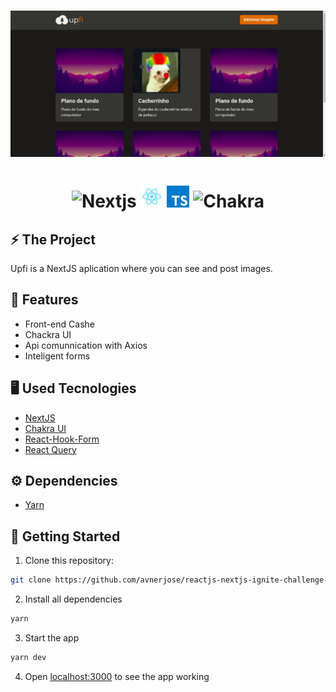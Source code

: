 <h1 align="center">
  <img src="public/upfi.gif"/> 
</h1>
<h1 align="center" widht="50%">
  <img alt="Nextjs" width="7%" src="https://cdn.jsdelivr.net/gh/devicons/devicon/icons/nextjs/nextjs-original.svg" />
  <img alt="React" width="7%" src="https://raw.githubusercontent.com/github/explore/80688e429a7d4ef2fca1e82350fe8e3517d3494d/topics/react/react.png" />
  <img alt="TypeScript" width="7%" src="https://raw.githubusercontent.com/github/explore/80688e429a7d4ef2fca1e82350fe8e3517d3494d/topics/typescript/typescript.png" />
  <img alt="Chakra" width="7%" src="https://itelofilho.gallerycdn.vsassets.io/extensions/itelofilho/chakra-ui-cheatsheet/0.1.2/1602346378840/Microsoft.VisualStudio.Services.Icons.Default" />
</h1>

## ⚡️ The Project
 Upfi is a NextJS aplication where you can see and post images.
  
## 🎯 Features
 - Front-end Cashe
 - Chackra UI 
 - Api comunnication with Axios
 - Inteligent forms                                                                                        
  
## 🖥️ Used Tecnologies
 - [NextJS](https://nextjs.org/)
 - [Chakra UI](https://chakra-ui.com/)
 - [React-Hook-Form](https://react-hook-form.com/)
 - [React Query](https://react-query.tanstack.com/)
 
## ⚙️ Dependencies
 - [Yarn](https://yarnpkg.com/)
 
## 🚀️ Getting Started

1. Clone this repository: 

```bash
git clone https://github.com/avnerjose/reactjs-nextjs-ignite-challenge-upfi.git && cd reactjs-nextjs-ignite-challenge-upfi
```
2. Install all dependencies

```bash
yarn
```
3. Start the app
```bash
yarn dev
```
4. Open [localhost:3000](http://localhost:3000) to see the app working
